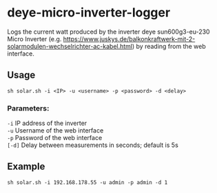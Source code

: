 # deye-micro-inverter-logger

Logs the current watt produced by the inverter deye sun600g3-eu-230 Micro Inverter (e.g. https://www.juskys.de/balkonkraftwerk-mit-2-solarmodulen-wechselrichter-ac-kabel.html) by reading from the web interface.

## Usage
  `sh solar.sh -i <IP> -u <username> -p <password> -d <delay>`

### Parameters:

`-i` IP address of the inverter  
`-u` Username of the web interface  
`-p` Password of the web interface  
`[-d]` Delay between measurements in seconds; default is 5s

## Example

`sh solar.sh -i 192.168.178.55 -u admin -p admin -d 1`

